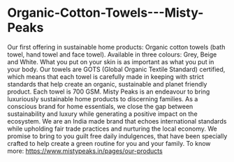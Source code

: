 # Organic-Cotton-Towels---Misty-Peaks
Our first offering in sustainable home products: Organic cotton towels (bath towel, hand towel and face towel). Available in three colours: Grey, Beige and White. What you put on your skin is as important as what you put in your body. Our towels are GOTS (Global Organic Textile Standard) certified, which means that each towel is carefully made in keeping with strict standards that help create an organic, sustainable and planet friendly product. Each towel is 700 GSM. Misty Peaks is an endeavour to bring luxuriously sustainable home products to discerning families. As a conscious brand for home essentials, we close the gap between sustainability and luxury while generating a positive impact on the ecosystem. We are an India made brand that echoes international standards while upholding fair trade practices and nurturing the local economy. We promise to bring to you guilt free daily indulgences, that have been specially crafted to help create a green routine for you and your family. To know more: https://www.mistypeaks.in/pages/our-products
